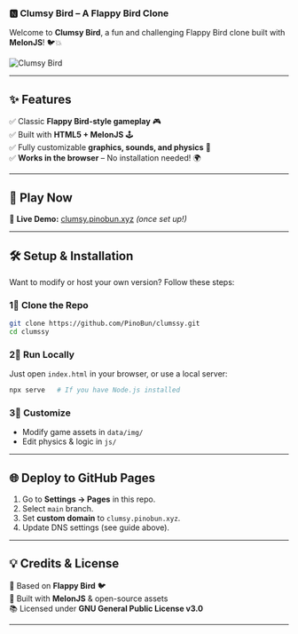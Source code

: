 ### 🅽️ Clumsy Bird – A Flappy Bird Clone
Welcome to **Clumsy Bird**, a fun and challenging Flappy Bird clone built with **MelonJS**! 🐦💥

![Clumsy Bird](https://raw.githubusercontent.com/ellisonleao/clumsy-bird/gh-pages/data/img/clumsy.png)

---

## ✨ Features
✅ Classic **Flappy Bird-style gameplay** 🎮  
✅ Built with **HTML5 + MelonJS** 🕹️  
✅ Fully customizable **graphics, sounds, and physics** 🎨  
✅ **Works in the browser** – No installation needed! 🌍  

---

## 🚀 Play Now
🔗 **Live Demo:** [clumsy.pinobun.xyz](https://clumsy.pinobun.xyz) *(once set up!)*  

---

## 🛠️ Setup & Installation
Want to modify or host your own version? Follow these steps:

### **1⃣ Clone the Repo**
```sh
git clone https://github.com/PinoBun/clumssy.git
cd clumssy
```

### **2⃣ Run Locally**
Just open `index.html` in your browser, or use a local server:
```sh
npx serve   # If you have Node.js installed
```

### **3⃣ Customize**
- Modify game assets in `data/img/`
- Edit physics & logic in `js/`

---

## 🌐 Deploy to GitHub Pages
1. Go to **Settings → Pages** in this repo.
2. Select `main` branch.
3. Set **custom domain** to `clumsy.pinobun.xyz`.
4. Update DNS settings (see guide above).

---

## 💡 Credits & License
📝 Based on **Flappy Bird** 🐦  
🔗 Built with **MelonJS** & open-source assets  
📚 Licensed under **GNU General Public License v3.0**  

---


